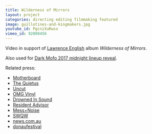 ```yaml
---
title: Wilderness of Mirrors
layout: project
categories: directing editing filmmaking featured
image: guillotines-and-kingmakers.jpg
youtube_id: PgcniXuRwso
vimeo_id: 92000456
---
```


Video in support of [Lawrence English] album _Wilderness of Mirrors_.

Also used for [Dark Mofo 2017 midnight lineup reveal][dmf].

Related press:

- [Motherboard](http://motherboard.vice.com/read/lawrence-englishs-wilderness-of-mirrors-a-cold-truth-in-ambient-darkness)
- [The Quietus](http://thequietus.com/articles/15367-lawrence-english-wilderness-of-mirrors-video)
- [Uncut](http://www.uncut.co.uk/blog/the-22nd-uncut-playlist-of-2014-7866)
- [OMG Vinyl](http://www.omgvinyl.com/lawrence-english-wilderness-of-mirrors-lp/)
- [Drowned In Sound](http://drownedinsound.com/releases/18327/reviews/4148009)
- [Resident Advisor](http://www.residentadvisor.net/news.aspx?id=25037)
- [Mess+Noise](http://www.messandnoise.com/news/4658557)
- [SWQW](http://www.swqw.fr/chroniques/drone-ambiant/lawrence-english-wilderness-of-mirrors.html)
- [news.com.au](http://www.news.com.au/entertainment/music/album-reviews-velociraptor-chrissie-hynde-fozzy-gabriel-faure-livingstone-daisies-king-creosote-lawrence-english/story-e6frfn09-1227026011032)
- [donaufestival](https://www.donaufestival.at/en/festival/program/150-lawrence-english?set_language=en)

[lawrence english]: http://www.lawrenceenglish.com
[dmf]: https://www.youtube.com/watch?v=65pqjtrGpQM
